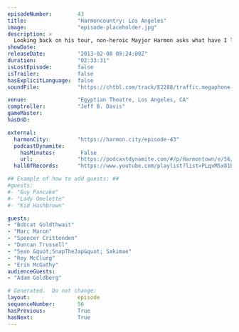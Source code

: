 ```yaml
---
episodeNumber:        43
title:                "Harmoncountry: Los Angeles"
image:                "episode-placeholder.jpg"
description: >
  Looking back on his tour, non-heroic Mayjor Harmon asks what have I learned (spoiler: he doesn't know) with friends Bobcat Goldthwait, Marc Maron and Duncan Trussell in an epic show at L.A's Egyptian Theater.
showDate:             
releaseDate:          "2013-02-08 09:24:00Z"
duration:             "02:33:31"
isLostEpisode:        false
isTrailer:            false
hasExplicitLanguage:  false
soundFile:            "https://chtbl.com/track/E2288/traffic.megaphone.fm/STA9327404085.mp3?updated=1554492541"

venue:                "Egyptian Theatre, Los Angeles, CA"
comptroller:          "Jeff B. Davis"
gameMaster:           
hasDnD:               

external:
  harmonCity:         "https://harmon.city/episode-43"
  podcastDynamite:
    hasMinutes:        False
    url:              "https://podcastdynamite.com/#/p/Harmontown/e/56/43"
  hallOfRecords:      "https://www.youtube.com/playlist?list=PLqxM5x81hNObokiYvPPxoplQwDItH96fg"

## Example of how to add guests: ##
#guests:
#- "Guy Pancake"
#- "Lady Omelette"
#- "Kid Hashbrown"

guests:
- "Bobcat Goldthwait"
- "Marc Maron"
- "Spencer Crittenden"
- "Duncan Trussell"
- "Sean &quot;SnapTheJap&quot; Sakimae"
- "Roy McClurg"
- "Erin McGathy"
audienceGuests:
- "Adam Goldberg"

# Generated.  Do not change:
layout:               episode
sequenceNumber:       56
hasPrevious:          True
hasNext:              True
---
```


<!-- The episode description will be rendered here -->
<!-- Add your content below here -->

